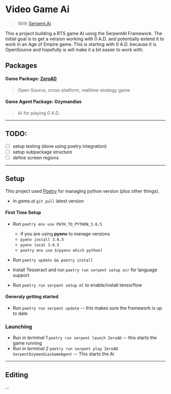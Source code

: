 # Video Game Ai

> With [Serpent.Ai](https://github.com/SerpentAI/SerpentAI)

This a project building a RTS game AI using the SerpentAI Framework. The initial goal is to get a version working with 0 A.D. and potentially extend it to work in an Age of Empire game.
This is starting with 0 A.D. because it is OpenSource and hopefully is will make it a bit easier to work with.

## Packages

#### Game Package: [ZeroAD](https://play0ad.com/)

> Open Source, cross-platform, realtime strategy game

#### Game Agent Package: Ozymandias

> AI for playing *0 A.D.*

---

## TODO:

- [ ] setup testing (done using poetry integration)
- [ ] setup subpackage structure
- [ ] define screen regions

---

## Setup

This project used [Poetry](https://github.com/python-poetry/poetry) for managing python version (plus other things).

+ In *game.ai* `git pull` latest version

#### First Time Setup

+ Run `poetry env use PATH_TO_PYTHON_3.6.5`
    - if you are using **pyenv** to manage versions
    - `pyenv install 3.6.5`
    - `pyenv local 3.6.5`
    - `poetry env use $(pyenv which python)`

+ Run `poetry update && poetry install`
+ Install Tesseract and run `poetry run serpent setup ocr` for language support
+ Run `poetry run serpent setup ml` to enable/install tensorflow

#### Generaly getting started

+ Run `poetry run serpent update` -- this makes sure the framework is up to date

### Launching

+ Run in *terminal 1* `poetry run serpent launch ZeroAD` -- this starts the game running
+ Run in *terminal 2* `poetry run serpent play ZeroAD SerpentOzymandiasGameAgent` -- This starts the Ai

---

## Editing

...
